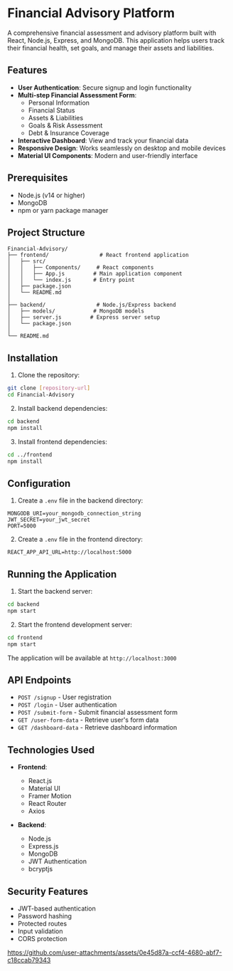 # Financial Advisory Platform

A comprehensive financial assessment and advisory platform built with React, Node.js, Express, and MongoDB. This application helps users track their financial health, set goals, and manage their assets and liabilities.

## Features

- **User Authentication**: Secure signup and login functionality
- **Multi-step Financial Assessment Form**:
  - Personal Information
  - Financial Status
  - Assets & Liabilities
  - Goals & Risk Assessment
  - Debt & Insurance Coverage
- **Interactive Dashboard**: View and track your financial data
- **Responsive Design**: Works seamlessly on desktop and mobile devices
- **Material UI Components**: Modern and user-friendly interface

## Prerequisites

- Node.js (v14 or higher)
- MongoDB
- npm or yarn package manager

## Project Structure

```
Financial-Advisory/
├── frontend/                # React frontend application
│   ├── src/
│   │   ├── Components/     # React components
│   │   ├── App.js         # Main application component
│   │   └── index.js       # Entry point
│   ├── package.json
│   └── README.md
│
├── backend/                # Node.js/Express backend
│   ├── models/            # MongoDB models
│   ├── server.js         # Express server setup
│   └── package.json
│
└── README.md
```

## Installation

1. Clone the repository:

```bash
git clone [repository-url]
cd Financial-Advisory
```

2. Install backend dependencies:

```bash
cd backend
npm install
```

3. Install frontend dependencies:

```bash
cd ../frontend
npm install
```

## Configuration

1. Create a `.env` file in the backend directory:

```env
MONGODB_URI=your_mongodb_connection_string
JWT_SECRET=your_jwt_secret
PORT=5000
```

2. Create a `.env` file in the frontend directory:

```env
REACT_APP_API_URL=http://localhost:5000
```

## Running the Application

1. Start the backend server:

```bash
cd backend
npm start
```

2. Start the frontend development server:

```bash
cd frontend
npm start
```

The application will be available at `http://localhost:3000`

## API Endpoints

- `POST /signup` - User registration
- `POST /login` - User authentication
- `POST /submit-form` - Submit financial assessment form
- `GET /user-form-data` - Retrieve user's form data
- `GET /dashboard-data` - Retrieve dashboard information

## Technologies Used

- **Frontend**:

  - React.js
  - Material UI
  - Framer Motion
  - React Router
  - Axios

- **Backend**:
  - Node.js
  - Express.js
  - MongoDB
  - JWT Authentication
  - bcryptjs

## Security Features

- JWT-based authentication
- Password hashing
- Protected routes
- Input validation
- CORS protection

https://github.com/user-attachments/assets/0e45d87a-ccf4-4680-abf7-c18ccab79343
